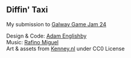 ## Diffin' Taxi
My submission to [Galway Game Jam 24](https://itch.io/jam/galway-game-jam-24)

Design & Code: [Adam Englishby](https://linktr.ee/Adam)  
Music: [Rafino Miguel](https://rafino.mmm.page/)  
Art & assets from [Kenney.nl](https://kenney.nl/) under CC0 License
